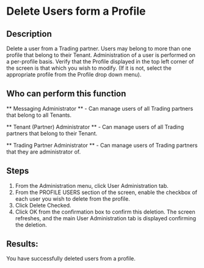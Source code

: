 # Delete Users form a Profile
## Description
Delete a user from a Trading partner. Users may belong to more than one profile that belong to their Tenant. Administration of a user is performed on a per-profile basis. Verify that the Profile displayed in the top left corner of the screen is that which you wish to modify. (If it is not, select the appropriate profile from the Profile drop down menu).
## Who can perform this function
** Messaging Administrator ** - Can manage users of all Trading partners that belong to all Tenants.

** Tenant (Partner) Administrator ** - Can manage users of all Trading partners that belong to their Tenant.

** Trading Partner Administrator ** - Can manage users of Trading partners that they are administrator of.

## Steps
1. From the Administration menu, click User Administration tab.
2. From the PROFILE USERS section of the screen, enable the checkbox of each user you wish to delete from the profile.
3. Click Delete Checked.
4. Click OK from the confirmation box to confirm this deletion. The screen refreshes, and the main User Administration tab is displayed confirming the deletion.

## Results:
You have successfully deleted users from a profile.
